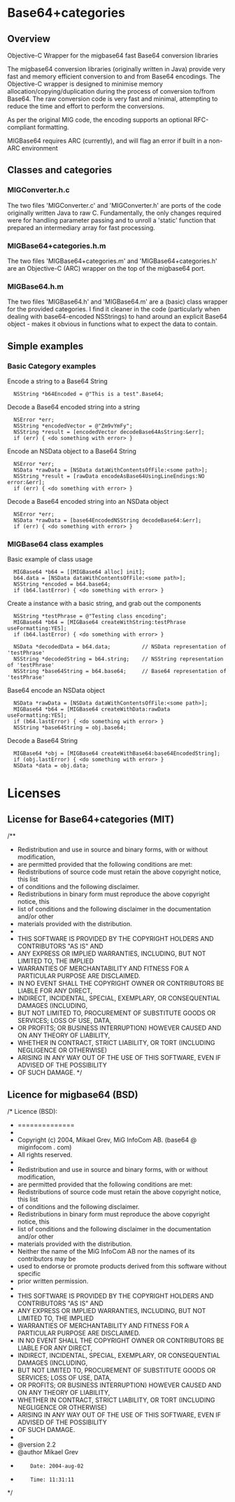 Base64+categories
=================

Overview
--------

Objective-C Wrapper for the migbase64 fast Base64 conversion libraries

The migbase64 conversion libraries (originally written in Java) provide very fast and
memory efficient conversion to and from Base64 encodings.  The Objective-C wrapper
is designed to minimise memory allocation/copying/duplication during the process
of conversion to/from Base64.  The raw conversion code is very fast and minimal,
attempting to reduce the time and effort to perform the conversions.

As per the original MIG code, the encoding supports an optional RFC-compliant formatting.

MIGBase64 requires ARC (currently), and will flag an error if built in a non-ARC
environment

Classes and categories
----------------------

### MIGConverter.h.c

The two files 'MIGConverter.c' and 'MIGConverter.h' are ports of the code originally
written Java to raw C.  Fundamentally, the only changes required were for handling
parameter passing and to unroll a 'static' function that prepared an intermediary 
array for fast processing.

### MIGBase64+categories.h.m

The two files 'MIGBase64+categories.m' and 'MIGBase64+categories.h' are an Objective-C (ARC)
wrapper on the top of the migbase64 port.

### MIGBase64.h.m

The two files 'MIGBase64.h' and 'MIGBase64.m' are a (basic) class wrapper for the 
provided categories.  I find it cleaner in the code (particularly when dealing with
base64-encoded NSStrings) to hand around an explicit Base64 object - makes it
obvious in functions what to expect the data to contain.

Simple examples
---------------

### Basic Category examples

Encode a string to a Base64 String

      NSString *b64Encoded = @"This is a test".Base64;

Decode a Base64 encoded string into a string

      NSError *err;
      NSString *encodedVector = @"Zm9vYmFy";
      NSString *result = [encodedVector decodeBase64AsString:&err];
      if (err) { <do something with error> }

Encode an NSData object to a Base64 String

      NSError *err;
      NSData *rawData = [NSData dataWithContentsOfFile:<some path>];
      NSString *result = [rawData encodeAsBase64UsingLineEndings:NO error:&err];
      if (err) { <do something with error> }

Decode a Base64 encoded string into an NSData object

      NSError *err;
      NSData *rawData = [base64EncodedNSString decodeBase64:&err];
      if (err) { <do something with error> }


### MIGBase64 class examples

Basic example of class usage

      MIGBase64 *b64 = [[MIGBase64 alloc] init];
      b64.data = [NSData dataWithContentsOfFile:<some path>];
      NSString *encoded = b64.base64;
      if (b64.lastError) { <do something with error> }

Create a instance with a basic string, and grab out the components

      NSString *testPhrase = @"Testing class encoding";
      MIGBase64 *b64 = [MIGBase64 createWithString:testPhrase useFormatting:YES];
      if (b64.lastError) { <do something with error> }
    
      NSData *decodedData = b64.data;          // NSData representation of 'testPhrase'
      NSString *decodedString = b64.string;    // NSString representation of 'testPhrase'
      NSString *base64String = b64.base64;     // Base64 representation of 'testPhrase'

Base64 encode an NSData object

      NSData *rawData = [NSData dataWithContentsOfFile:<some path>];
      MIGBase64 *b64 = [MIGBase64 createWithData:rawData useFormatting:YES];
      if (b64.lastError) { <do something with error> }
      NSString *base64String = obj.base64;

Decode a Base64 String

      MIGBase64 *obj = [MIGBase64 createWithBase64:base64EncodedString];
      if (obj.lastError) { <do something with error> }
      NSData *data = obj.data;

Licenses
========

License for Base64+categories (MIT)
-----------------------------------
/**
 * Redistribution and use in source and binary forms, with or without modification,
 * are permitted provided that the following conditions are met:
 * Redistributions of source code must retain the above copyright notice, this list
 * of conditions and the following disclaimer.
 * Redistributions in binary form must reproduce the above copyright notice, this
 * list of conditions and the following disclaimer in the documentation and/or other
 * materials provided with the distribution.
 *
 * THIS SOFTWARE IS PROVIDED BY THE COPYRIGHT HOLDERS AND CONTRIBUTORS "AS IS" AND
 * ANY EXPRESS OR IMPLIED WARRANTIES, INCLUDING, BUT NOT LIMITED TO, THE IMPLIED
 * WARRANTIES OF MERCHANTABILITY AND FITNESS FOR A PARTICULAR PURPOSE ARE DISCLAIMED.
 * IN NO EVENT SHALL THE COPYRIGHT OWNER OR CONTRIBUTORS BE LIABLE FOR ANY DIRECT,
 * INDIRECT, INCIDENTAL, SPECIAL, EXEMPLARY, OR CONSEQUENTIAL DAMAGES (INCLUDING,
 * BUT NOT LIMITED TO, PROCUREMENT OF SUBSTITUTE GOODS OR SERVICES; LOSS OF USE, DATA,
 * OR PROFITS; OR BUSINESS INTERRUPTION) HOWEVER CAUSED AND ON ANY THEORY OF LIABILITY,
 * WHETHER IN CONTRACT, STRICT LIABILITY, OR TORT (INCLUDING NEGLIGENCE OR OTHERWISE)
 * ARISING IN ANY WAY OUT OF THE USE OF THIS SOFTWARE, EVEN IF ADVISED OF THE POSSIBILITY
 * OF SUCH DAMAGE. 
 */
 
Licence for migbase64 (BSD)
---------------------------

/* Licence (BSD):
 * ==============
 *
 * Copyright (c) 2004, Mikael Grev, MiG InfoCom AB. (base64 @ miginfocom . com)
 * All rights reserved.
 *
 * Redistribution and use in source and binary forms, with or without modification,
 * are permitted provided that the following conditions are met:
 * Redistributions of source code must retain the above copyright notice, this list
 * of conditions and the following disclaimer.
 * Redistributions in binary form must reproduce the above copyright notice, this
 * list of conditions and the following disclaimer in the documentation and/or other
 * materials provided with the distribution.
 * Neither the name of the MiG InfoCom AB nor the names of its contributors may be
 * used to endorse or promote products derived from this software without specific
 * prior written permission.
 *
 * THIS SOFTWARE IS PROVIDED BY THE COPYRIGHT HOLDERS AND CONTRIBUTORS "AS IS" AND
 * ANY EXPRESS OR IMPLIED WARRANTIES, INCLUDING, BUT NOT LIMITED TO, THE IMPLIED
 * WARRANTIES OF MERCHANTABILITY AND FITNESS FOR A PARTICULAR PURPOSE ARE DISCLAIMED.
 * IN NO EVENT SHALL THE COPYRIGHT OWNER OR CONTRIBUTORS BE LIABLE FOR ANY DIRECT,
 * INDIRECT, INCIDENTAL, SPECIAL, EXEMPLARY, OR CONSEQUENTIAL DAMAGES (INCLUDING,
 * BUT NOT LIMITED TO, PROCUREMENT OF SUBSTITUTE GOODS OR SERVICES; LOSS OF USE, DATA,
 * OR PROFITS; OR BUSINESS INTERRUPTION) HOWEVER CAUSED AND ON ANY THEORY OF LIABILITY,
 * WHETHER IN CONTRACT, STRICT LIABILITY, OR TORT (INCLUDING NEGLIGENCE OR OTHERWISE)
 * ARISING IN ANY WAY OUT OF THE USE OF THIS SOFTWARE, EVEN IF ADVISED OF THE POSSIBILITY
 * OF SUCH DAMAGE.
 *
 * @version 2.2
 * @author Mikael Grev
 *         Date: 2004-aug-02
 *         Time: 11:31:11
 */